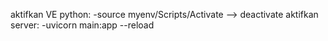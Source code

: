 aktifkan VE python: -source myenv/Scripts/Activate --> deactivate
aktifkan server: -uvicorn main:app --reload
